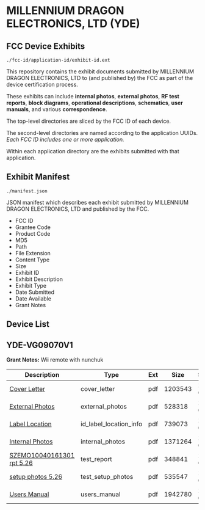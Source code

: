 # MILLENNIUM DRAGON ELECTRONICS, LTD (YDE)
## FCC Device Exhibits

```
./fcc-id/application-id/exhibit-id.ext
```

This repository contains the exhibit documents submitted by MILLENNIUM DRAGON ELECTRONICS, LTD to (and published by) the FCC as part of the device certification process.

These exhibits can include **internal photos**, **external photos**, **RF test reports**, **block diagrams**, **operational descriptions**, **schematics**, **user manuals**, and various **correspondence**.

The top-level directories are sliced by the FCC ID of each device.

The second-level directories are named according to the application UUIDs. *Each FCC ID includes one or more application.*

Within each application directory are the exhibits submitted with that application. 

## Exhibit Manifest

```
./manifest.json
```

JSON manifest which describes each exhibit submitted by MILLENNIUM DRAGON ELECTRONICS, LTD and published by the FCC.

- FCC ID
- Grantee Code
- Product Code
- MD5
- Path
- File Extension
- Content Type
- Size
- Exhibit ID
- Exhibit Description
- Exhibit Type
- Date Submitted
- Date Available
- Grant Notes

## Device List
## YDE-VG09070V1
**Grant Notes:** Wii remote with nunchuk

| Description | Type | Ext | Size | Submitted | Available |
| ----------- | ---- | --- | ---- | --------- | --------- |
| [Cover Letter](YDE-VG09070V1/b788b346308e331676778190a7fe8f5f/1284572.pdf) | cover_letter | pdf | 1203543 | 2010-05-21 | 2010-05-26 |
| [External Photos](YDE-VG09070V1/b788b346308e331676778190a7fe8f5f/1284573.pdf) | external_photos | pdf | 528318 | 2010-05-21 | 2010-05-26 |
| [Label Location](YDE-VG09070V1/b788b346308e331676778190a7fe8f5f/1284575.pdf) | id_label_location_info | pdf | 739073 | 2010-05-21 | 2010-05-26 |
| [Internal Photos](YDE-VG09070V1/b788b346308e331676778190a7fe8f5f/1284574.pdf) | internal_photos | pdf | 1371264 | 2010-05-21 | 2010-05-26 |
| [SZEMO10040161301 rpt 5.26](YDE-VG09070V1/b788b346308e331676778190a7fe8f5f/1286435.pdf) | test_report | pdf | 348841 | 2010-05-25 | 2010-05-26 |
| [setup photos 5.26](YDE-VG09070V1/b788b346308e331676778190a7fe8f5f/1286436.pdf) | test_setup_photos | pdf | 535547 | 2010-05-25 | 2010-05-26 |
| [Users Manual](YDE-VG09070V1/b788b346308e331676778190a7fe8f5f/1284578.pdf) | users_manual | pdf | 1942780 | 2010-05-21 | 2010-05-26 |
